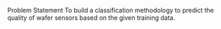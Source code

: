 Problem Statement
To build a classification methodology to predict the quality of wafer sensors based on the given training data. 
